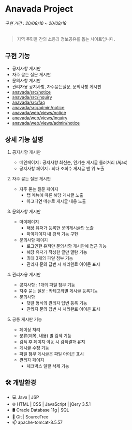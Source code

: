
# Anavada Project

###### 구현 기간 : 20/08/10 ~ 20/08/18
> 지역 주민들 간의 소통과 정보공유를 돕는 사이트입니다.

## 구현 기능

+ 공지사항 게시판
+ 자주 묻는 질문 게시판
+ 문의사항 게시판
+ 관리자용 공지사항, 자주묻는질문, 문의사항 게시판
+ [anavada/src/notice](https://github.com/dydhslxl7/anavada/tree/main/src/notice)
+ [anavada/src/inquiry](https://github.com/dydhslxl7/anavada/tree/main/src/inquiry)
+ [anavada/src/faq](https://github.com/dydhslxl7/anavada/tree/main/src/faq)
+ [anavada/src/admin/notice](https://github.com/dydhslxl7/anavada/tree/main/src/admin/notice)
+ [anavada/web/views/notice](https://github.com/dydhslxl7/anavada/tree/main/web/views/notice)
+ [anavada/web/views/inquiry](https://github.com/dydhslxl7/anavada/tree/main/web/views/inquiry)
+ [anavada/web/views/admin/notice](https://github.com/dydhslxl7/anavada/tree/main/web/views/admin/notice)

## 상세 기능 설명

1. 공지사항 게시판
	+ 메인페이지 : 공지사항 최신순, 인기순 게시글 롤러처리 (Ajax)
	+ 공지사항 페이지 : 최다 조회수 게시글 맨 위 노출
    
2. 자주 묻는 질문 게시판
	+ 자주 묻는 질문 페이지
	  + 탭 메뉴에 따른 해당 게시글 노출
	  + 아코디언 메뉴로 게시글 내용 노출
  
3. 문의사항 게시판
	  + 마이페이지
	    + 해당 유저가 등록한 문의게시글만 노출
	    + 마이페이지 내 검색 기능 구현
	  + 문의사항 페이지
	    + 로그인한 유저만 문의사항 게시판에 접근 가능
	    + 해당 유저가 작성한 글만 열람 가능
	    + 최대 3개의 파일 첨부 기능
	    + 관리자 문의 답변 시 처리완료 아이콘 표시

4. 관리자용 게시판
	  + 공지사항 : 1개의 파일 첨부 기능
	  + 자주 묻는 질문 : 카테고리별 게시글 등록기능
	  + 문의사항
	    + 댓글 형식의 관리자 답변 등록 기능
	    + 관리자 문의 답변 시 처리완료 아이콘 표시

5. 공통 게시판 기능
	+ 페이징 처리
	+ 분류(제목, 내용) 별 검색 기능
	+ 검색 후 페이지 이동 시 검색결과 유지
	+ 게시글 수정 기능
	+ 파일 첨부 게시글은 파일 아이콘 표시
	+ 관리자 페이지
		+ 체크박스 일괄 삭제 기능

## 🛠 개발환경
+ &#128187; Java | JSP
+ &#127760; HTML | CSS | JavaScript | jQery 3.5.1
+ 🛢 Oracle Database 11g | SQL
+ &#128295; Git | SourceTree
+ &#128235; apache-tomcat-8.5.57
